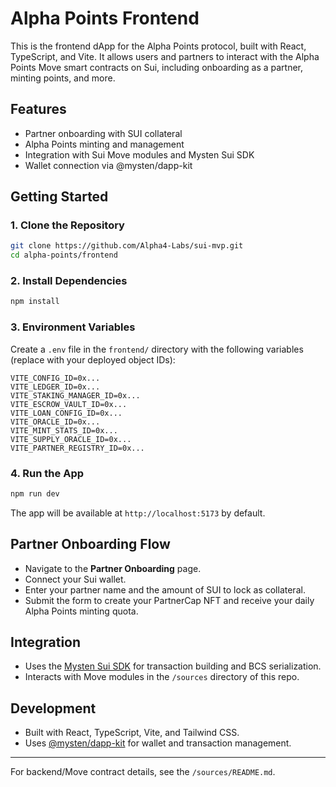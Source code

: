 # Alpha Points Frontend

This is the frontend dApp for the Alpha Points protocol, built with React, TypeScript, and Vite. It allows users and partners to interact with the Alpha Points Move smart contracts on Sui, including onboarding as a partner, minting points, and more.

## Features
- Partner onboarding with SUI collateral
- Alpha Points minting and management
- Integration with Sui Move modules and Mysten Sui SDK
- Wallet connection via @mysten/dapp-kit

## Getting Started

### 1. Clone the Repository
```bash
git clone https://github.com/Alpha4-Labs/sui-mvp.git
cd alpha-points/frontend
```

### 2. Install Dependencies
```bash
npm install
```

### 3. Environment Variables
Create a `.env` file in the `frontend/` directory with the following variables (replace with your deployed object IDs):

```
VITE_CONFIG_ID=0x...
VITE_LEDGER_ID=0x...
VITE_STAKING_MANAGER_ID=0x...
VITE_ESCROW_VAULT_ID=0x...
VITE_LOAN_CONFIG_ID=0x...
VITE_ORACLE_ID=0x...
VITE_MINT_STATS_ID=0x...
VITE_SUPPLY_ORACLE_ID=0x...
VITE_PARTNER_REGISTRY_ID=0x...
```

### 4. Run the App
```bash
npm run dev
```

The app will be available at `http://localhost:5173` by default.

## Partner Onboarding Flow
- Navigate to the **Partner Onboarding** page.
- Connect your Sui wallet.
- Enter your partner name and the amount of SUI to lock as collateral.
- Submit the form to create your PartnerCap NFT and receive your daily Alpha Points minting quota.

## Integration
- Uses the [Mysten Sui SDK](https://sdk.mystenlabs.com/typescript/bcs) for transaction building and BCS serialization.
- Interacts with Move modules in the `/sources` directory of this repo.

## Development
- Built with React, TypeScript, Vite, and Tailwind CSS.
- Uses [@mysten/dapp-kit](https://github.com/MystenLabs/sui/tree/main/sdk/dapp-kit) for wallet and transaction management.

---
For backend/Move contract details, see the `/sources/README.md`.
